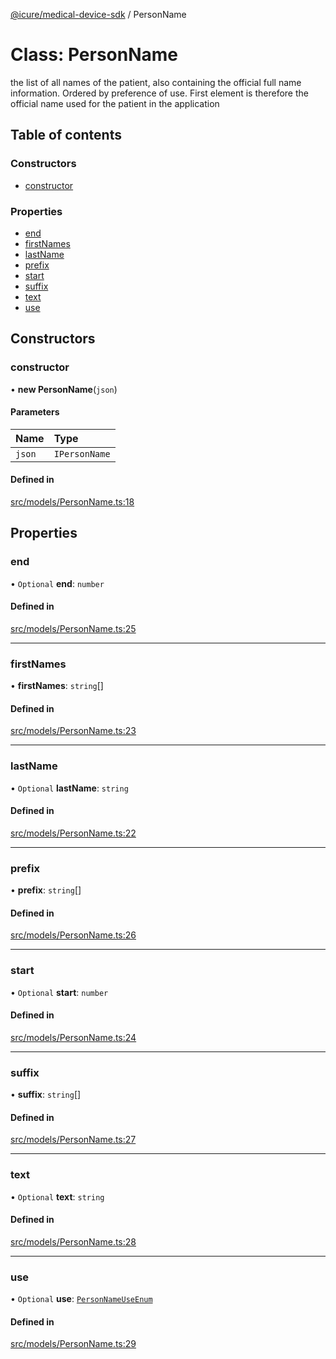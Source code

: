[@icure/medical-device-sdk](../modules.md) / PersonName

# Class: PersonName

the list of all names of the patient, also containing the official full name information. Ordered by preference of use. First element is therefore the official name used for the patient in the application

## Table of contents

### Constructors

- [constructor](PersonName.md#constructor)

### Properties

- [end](PersonName.md#end)
- [firstNames](PersonName.md#firstnames)
- [lastName](PersonName.md#lastname)
- [prefix](PersonName.md#prefix)
- [start](PersonName.md#start)
- [suffix](PersonName.md#suffix)
- [text](PersonName.md#text)
- [use](PersonName.md#use)

## Constructors

### constructor

• **new PersonName**(`json`)

#### Parameters

| Name | Type |
| :------ | :------ |
| `json` | `IPersonName` |

#### Defined in

[src/models/PersonName.ts:18](https://github.com/icure/icure-medical-device-js-sdk/blob/e20bfa1/src/models/PersonName.ts#L18)

## Properties

### end

• `Optional` **end**: `number`

#### Defined in

[src/models/PersonName.ts:25](https://github.com/icure/icure-medical-device-js-sdk/blob/e20bfa1/src/models/PersonName.ts#L25)

___

### firstNames

• **firstNames**: `string`[]

#### Defined in

[src/models/PersonName.ts:23](https://github.com/icure/icure-medical-device-js-sdk/blob/e20bfa1/src/models/PersonName.ts#L23)

___

### lastName

• `Optional` **lastName**: `string`

#### Defined in

[src/models/PersonName.ts:22](https://github.com/icure/icure-medical-device-js-sdk/blob/e20bfa1/src/models/PersonName.ts#L22)

___

### prefix

• **prefix**: `string`[]

#### Defined in

[src/models/PersonName.ts:26](https://github.com/icure/icure-medical-device-js-sdk/blob/e20bfa1/src/models/PersonName.ts#L26)

___

### start

• `Optional` **start**: `number`

#### Defined in

[src/models/PersonName.ts:24](https://github.com/icure/icure-medical-device-js-sdk/blob/e20bfa1/src/models/PersonName.ts#L24)

___

### suffix

• **suffix**: `string`[]

#### Defined in

[src/models/PersonName.ts:27](https://github.com/icure/icure-medical-device-js-sdk/blob/e20bfa1/src/models/PersonName.ts#L27)

___

### text

• `Optional` **text**: `string`

#### Defined in

[src/models/PersonName.ts:28](https://github.com/icure/icure-medical-device-js-sdk/blob/e20bfa1/src/models/PersonName.ts#L28)

___

### use

• `Optional` **use**: [`PersonNameUseEnum`](../modules.md#personnameuseenum)

#### Defined in

[src/models/PersonName.ts:29](https://github.com/icure/icure-medical-device-js-sdk/blob/e20bfa1/src/models/PersonName.ts#L29)
